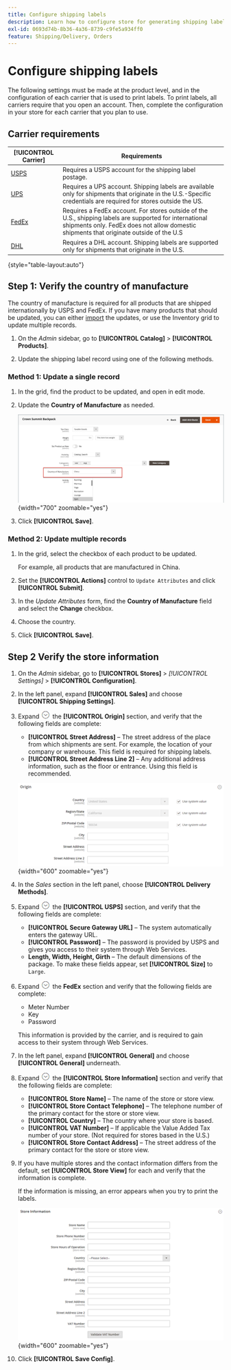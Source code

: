 ```yaml
---
title: Configure shipping labels
description: Learn how to configure store for generating shipping labels.
exl-id: 0693d74b-8b36-4a36-8739-c9fe5a934ff0
feature: Shipping/Delivery, Orders
---
```

# Configure shipping labels

The following settings must be made at the product level, and in the configuration of each carrier that is used to print labels. To print labels, all carriers require that you open an account. Then, complete the configuration in your store for each carrier that you plan to use.

## Carrier requirements

|[!UICONTROL Carrier]|Requirements|
|-------|--------|
|[USPS](usps.md)|Requires a USPS account for the shipping label postage.|
|[UPS](ups.md)|Requires a UPS account. Shipping labels are available only for shipments that originate in the U.S.-Specific credentials are required for stores outside the US.|
|[FedEx](fedex.md)|Requires a FedEx account. For stores outside of the U.S., shipping labels are supported for international shipments only. FedEx does not allow domestic shipments that originate outside of the U.S|
|[DHL](dhl.md)|Requires a DHL account. Shipping labels are supported only for shipments that originate in the U.S.|

{style="table-layout:auto"}

## Step 1: Verify the country of manufacture

The country of manufacture is required for all products that are shipped internationally by USPS and FedEx. If you have many products that should be updated, you can either [import](../systems/data-import.md) the updates, or use the Inventory grid to update multiple records.

1. On the _Admin_ sidebar, go to **[!UICONTROL Catalog]** > **[!UICONTROL Products]**.

1. Update the shipping label record using one of the following methods.

### Method 1: Update a single record

1. In the grid, find the product to be updated, and open in edit mode.

1. Update the **Country of Manufacture** as needed.

   ![Country of Manufacture](./assets/product-country-of-manufacture.png){width="700" zoomable="yes"}

1. Click **[!UICONTROL Save]**.

### Method 2: Update multiple records

1. In the grid, select the checkbox of each product to be updated.

   For example, all products that are manufactured in China.

1. Set the **[!UICONTROL Actions]** control to `Update Attributes` and click **[!UICONTROL Submit]**.

1. In the _Update Attributes_ form, find the **Country of Manufacture** field and select the **Change** checkbox. 

1. Choose the country.

1. Click **[!UICONTROL Save]**.

## Step 2 Verify the store information

1. On the _Admin_ sidebar, go to **[!UICONTROL Stores]** > _[!UICONTROL Settings]_ > **[!UICONTROL Configuration]**.

1. In the left panel, expand **[!UICONTROL Sales]** and choose **[!UICONTROL Shipping Settings]**.

1. Expand ![Expansion selector](../assets/icon-display-expand.png) the **[!UICONTROL Origin]** section, and verify that the following fields are complete:

   - **[!UICONTROL Street Address]** – The street address of the place from which shipments are sent. For example, the location of your company or warehouse. This field is required for shipping labels.
   - **[!UICONTROL Street Address Line 2]** – Any additional address information, such as the floor or entrance. Using this field is recommended.

   ![Origin](../configuration-reference/sales/assets/shipping-settings-origin.png){width="600" zoomable="yes"}

1. In the _Sales_ section in the left panel, choose **[!UICONTROL Delivery Methods]**.

1. Expand ![Expansion selector](../assets/icon-display-expand.png) the **[!UICONTROL USPS]** section, and verify that the following fields are complete:

   - **[!UICONTROL Secure Gateway URL]** – The system automatically enters the gateway URL.
   - **[!UICONTROL Password]** – The password is provided by USPS and gives you access to their system through Web Services.
   - **Length, Width, Height, Girth** – The default dimensions of the package. To make these fields appear, set **[!UICONTROL Size]** to `Large`.

1. Expand ![Expansion selector](../assets/icon-display-expand.png) the **FedEx** section and verify that the following fields are complete:

   - Meter Number
   - Key
   - Password

   This information is provided by the carrier, and is required to gain access to their system through Web Services.

1. In the left panel, expand **[!UICONTROL General]** and choose **[!UICONTROL General]** underneath.

1. Expand ![Expansion selector](../assets/icon-display-expand.png) the **[!UICONTROL Store Information]** section and verify that the following fields are complete:

   - **[!UICONTROL Store Name]** – The name of the store or store view.
   - **[!UICONTROL Store Contact Telephone]** – The telephone number of the primary contact for the store or store view.
   - **[!UICONTROL Country]** – The country where your store is based.
   - **[!UICONTROL VAT Number]** – If applicable the Value Added Tax number of your store. (Not required for stores based in the U.S.)
   - **[!UICONTROL Store Contact Address]** – The street address of the primary contact for the store or store view.

1. If you have multiple stores and the contact information differs from the default, set **[!UICONTROL Store View]** for each and verify that the information is complete.

   If the information is missing, an error appears when you try to print the labels.

   ![Store Information](../configuration-reference/general/assets/general-store-information.png){width="600" zoomable="yes"}

1. Click **[!UICONTROL Save Config]**.
